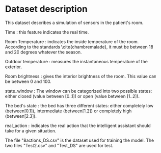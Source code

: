 # Dataset description
This dataset describes a simulation of sensors in the patient's room.
  
  Time : this feature indicates the real time. 
  
  Room Temperature : indicates the inside temperature of the room. According to the standards \cite{chambremalade}, it must be between 18 and 20 degrees whatever the season. 
  
  Outdoor temperature : measures the instantaneous temperature of the exterior.
  
  Room brightness : gives the interior brightness of the room. This value can be between 0 and 100.
  
  state_window : The window can be categorized into two possible states: either closed (value between [0..1]) or open (value between [1..2]).
  
  The bed's state : the bed has three different states: either completely low (between[0.1]), intermediate (between[1.2]) or completely high (between[2.3]).
  
  real_action : indicates the real action that the intelligent assistant should take for a given situation.

The file "8actions_DS.csv" is the dataset used for training the model. The two files "Test2.csv" and "Test_DS" are used for test.
